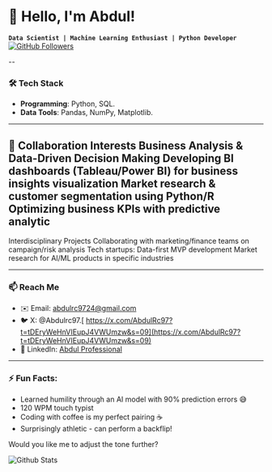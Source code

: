 # 👋 Hello, I'm Abdul!

**`Data Scientist | Machine Learning Enthusiast | Python Developer`**
[![GitHub Followers](https://img.shields.io/github/followers/Abdul979724?label=Follow&style=social)](https://github.com/Abdul979724)

--
### 🛠️ Tech Stack
- **Programming**: Python, SQL.
- **Data Tools**: Pandas, NumPy, Matplotlib.

---

🤝 Collaboration Interests
Business Analysis & Data-Driven Decision Making
Developing BI dashboards (Tableau/Power BI) for business insights visualization
Market research & customer segmentation using Python/R
Optimizing business KPIs with predictive analytic
---
Interdisciplinary Projects
Collaborating with marketing/finance teams on campaign/risk analysis
Tech startups: Data-first MVP development
Market research for AI/ML products in specific industries

---
### 📫 Reach Me
- ✉️ Email: abdulrc9724@gmail.com
- 🐦 X:  @Abdulrc97.[ https://x.com/AbdulRc97?t=tDEryWeHnVIEupJ4VWUmzw&s=09](https://x.com/AbdulRc97?t=tDEryWeHnVIEupJ4VWUmzw&s=09)
- 💼 LinkedIn: [Abdul Professional](www.linkedin.com/in/абдул-рачаб-748484360) 
---
### ⚡ Fun Facts:
- Learned humility through an AI model with 90% prediction errors 😅  
- 120 WPM touch typist  
- Coding with coffee is my perfect pairing ☕  
- Surprisingly athletic - can perform a backflip!  


Would you like me to adjust the tone further?
  
![Github Stats](https://github-readme-stats.vercel.app/api?username=Abdul979724&show_icons=true&theme=radical)
